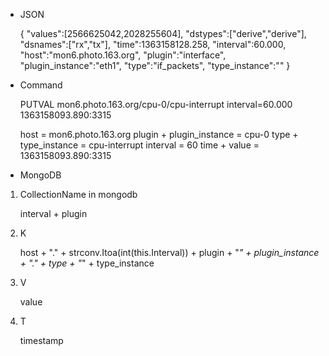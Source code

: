 * JSON

    {
        "values":[2566625042,2028255604],
        "dstypes":["derive","derive"],
        "dsnames":["rx","tx"],
        "time":1363158128.258,
        "interval":60.000,
        "host":"mon6.photo.163.org",
        "plugin":"interface",
        "plugin_instance":"eth1",
        "type":"if_packets",
        "type_instance":""
    }

* Command

    PUTVAL mon6.photo.163.org/cpu-0/cpu-interrupt interval=60.000 1363158093.890:3315

    host = mon6.photo.163.org
    plugin + plugin_instance = cpu-0
    type + type_instance = cpu-interrupt
    interval = 60
    time + value = 1363158093.890:3315

* MongoDB

1. CollectionName in mongodb

    interval + plugin

2. K

    host + "." + strconv.Itoa(int(this.Interval)) + plugin + "_" + plugin_instance + "." + type + "_" + type_instance

3. V

    value

4. T

    timestamp
